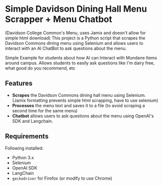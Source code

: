 # Simple Davidson Dining Hall Menu Scrapper + Menu Chatbot

(Davidson College Common's Menu, uses Jamix and doesn't allow for simple html download)
This project is a Python script that scrapes the Davidson Commons dining menu using Selenium and allows users to interact with an AI ChatBot to ask questions about the menu.

Simple Example for students about how AI can Interact with Mundane Items around campus. Allows students to easily ask questions like I'm dairy free, what good do you recommend, etc

## Features
- **Scrapes** the Davidson Commons dining hall menu using Selenium. (Jamix formatting prevents simple html scrapping, have to use selenium)
- **Processes** the menu text and saves it to a file (to avoid scraping a second time for the same menu)
- **Chatbot** allows users to ask questions about the menu using OpenAI's SDK and Langchain.

## Requirements
Following installed:
- Python 3.x
- Selenium
- OpenAI SDK
- LangChain
- `geckodriver` for Firefox (or modify to use Chrome)
